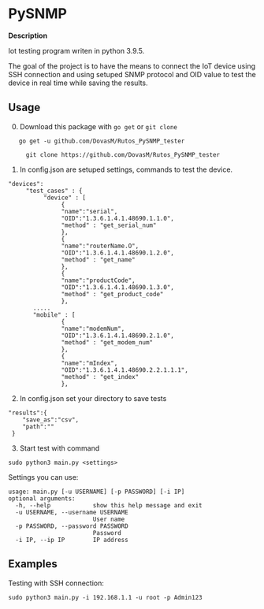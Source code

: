 # PySNMP

**Description**

Iot testing program writen in python 3.9.5.

The goal of the project is to have the means to connect the IoT device using SSH connection
and using setuped SNMP protocol and OID value to test the device in real time while saving the results. 

## Usage
0. Download this package with `go get` or `git clone`
```
   go get -u github.com/DovasM/Rutos_PySNMP_tester
	 
	 git clone https://github.com/DovasM/Rutos_PySNMP_tester
```
1. In config.json are setuped settings, commands to test the device.

```
"devices":
     "test_cases" : {
          "device" : [
               {
               "name":"serial",
               "OID":"1.3.6.1.4.1.48690.1.1.0",
               "method" : "get_serial_num"
               },
               {
               "name":"routerName.O",
               "OID":"1.3.6.1.4.1.48690.1.2.0",
               "method" : "get_name"
               },
               {
               "name":"productCode",
               "OID":"1.3.6.1.4.1.48690.1.3.0",
               "method" : "get_product_code"
               },   
	   .....
	   "mobile" : [
               {
               "name":"modemNum",
               "OID":"1.3.6.1.4.1.48690.2.1.0",
               "method" : "get_modem_num"
               },
               {
               "name":"mIndex",
               "OID":"1.3.6.1.4.1.48690.2.2.1.1.1",
               "method" : "get_index"
               },
```
2. In config.json set your directory to save tests

```
"results":{
    "save_as":"csv",
    "path":""
 }
```

3. Start test with command

`sudo python3 main.py <settings>`

Settings you can use:

```
usage: main.py [-u USERNAME] [-p PASSWORD] [-i IP]
optional arguments:
  -h, --help            show this help message and exit
  -u USERNAME, --username USERNAME
                        User name
  -p PASSWORD, --password PASSWORD
                        Password
  -i IP, --ip IP        IP address
```

## Examples

Testing with SSH connection:

`sudo python3 main.py -i 192.168.1.1 -u root -p Admin123`
